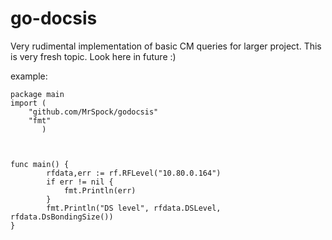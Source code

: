 go-docsis
=========
Very rudimental implementation of basic CM queries for larger project.
This is very fresh topic. Look here in future :)

example:
```
package main
import (
    "github.com/MrSpock/godocsis"
    "fmt"
       )



func main() {
        rfdata,err := rf.RFLevel("10.80.0.164")
        if err != nil {
            fmt.Println(err)
        }
        fmt.Println("DS level", rfdata.DSLevel, rfdata.DsBondingSize())
}
```


